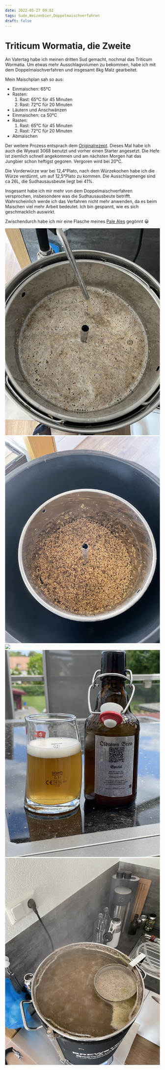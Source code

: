 ```yaml
---
date: 2022-05-27 09:02
tags: Sude,Weizenbier,Doppelmaischverfahren
draft: false
---
```

#  Triticum Wormatia, die Zweite

An Vatertag habe ich meinen dritten Sud gemacht, nochmal das Triticum Wormatia.
Um etwas mehr Ausschlagvolumen zu bekommen, habe ich mit dem Doppelmaischverfahren
und insgesamt 8kg Malz gearbeitet.
<!-- PAGEBREAK -->
Mein Maischplan sah so aus:

- Einmaischen: 65°C
- Rasten:
  1. Rast: 65°C für 45 Minuten
  2. Rast: 72°C für 20 Minuten
- Läutern und Anschwänzen
- Einmaischen: ca 50°C
- Rasten:
  1. Rast: 65°C für 45 Minuten
  2. Rast: 72°C für 20 Minuten
- Abmaischen

Der weitere Prozess entsprach dem [Originalrezept](https://www.maischemalzundmehr.de/index.php?id=257&inhaltmitte=rezept&suche_begriff=triticum%20Wormatia).
Dieses Mal habe ich auch die Wyeast 3068 benutzt und vorher einen Starter angesetzt. Die Hefe
ist ziemlich schnell angekommen und am nächsten Morgen hat das Jungbier schon heftigst gegoren.
Vergoren wird bei 20°C.

Die Vorderwürze war bei 12,4°Plato, nach dem Würzekochen habe ich die Würze
verdünnt, um auf 12,5°Plato zu kommen. Die Ausschlagmenge sind ca 26L, die Sudhausausbeute
liegt bei 41%. 

Insgesamt habe ich mir mehr von dem Doppelmaischverfahren versprochen, insbesondere
was die Sudhausausbeute betrifft. Wahrscheinlich werde ich das Verfahren nicht mehr
anwenden, da es beim Maischen viel mehr Arbeit bedeutet. Ich bin gespannt, wie es
sich geschmacklich auswirkt. 

Zwischendurch habe ich mir eine Flasche meines [Pale Ales](/posts/2022-05-27-triticum-wormatia-die-zweite/) gegönnt 😀

<!-- The gallery -->
<div class="row">
  <div class="column">
    <img src="/images/2022-05-27-triticum-wormatia-die-zweite/1.jpg">
    <img src="/images/2022-05-27-triticum-wormatia-die-zweite/2.jpg">
  </div>
  <div class="column">
    <img src="/images/2022-05-27-triticum-wormatia-die-zweite/3.jpg">
    <img src="/images/2022-05-27-triticum-wormatia-die-zweite/4.jpg">
  </div>
  <div class="column">
    <img src="/images/2022-05-27-triticum-wormatia-die-zweite/5.jpg">
  </div>
</div>
